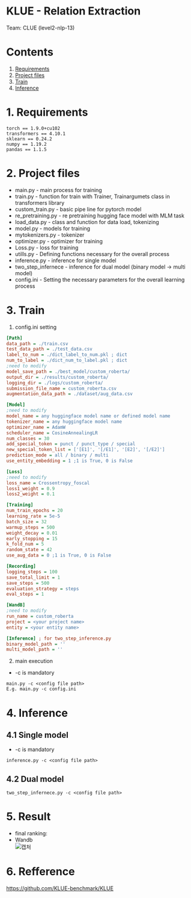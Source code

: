 # KLUE - Relation Extraction
Team: CLUE (level2-nlp-13)

# Contents
1. [Requirements](#Requirements)
2. [Project files](#Project-files)
3. [Train](#Train)
4. [Inference](#Inference)

# 1. Requirements
```
torch == 1.9.0+cu102
transformers == 4.10.1
sklearn == 0.24.2
numpy == 1.19.2
pandas == 1.1.5
```

# 2. Project files
* main.py - main process for training
* train.py - function for train with Trainer, Trainargumets class in transformers library
* custom_train.py - basic pipe line for pytorch model
* re_pretraining.py - re pretraining hugging face model with MLM task
* load_data.py - class and function for data load, tokenizing
* model.py - models for training
* mytokenizers.py - tokenizer
* optimizer.py - optimizer for training
* Loss.py - loss for training
* utills.py - Defining functions necessary for the overall process
* inference.py - inference for single model
* two_step_infernece - inference for dual model (binary model -> multi model)
* config.ini - Setting the necessary parameters for the overall learning process

# 3. Train
1. config.ini setting
```ini
[Path]
data_path = ./train.csv
test_data_path = ./test_data.csv
label_to_num = ./dict_label_to_num.pkl ; dict
num_to_label = ./dict_num_to_label.pkl ; dict
;need to modify
model_save_path = ./best_model/custom_roberta/
output_dir = ./results/custom_roberta/
logging_dir = ./logs/custom_roberta/
submission_file_name = custom_roberta.csv
augmentation_data_path = ./dataset/aug_data.csv

[Model]
;need to modify
model_name = any huggingface model name or defined model name
tokenizer_name = any huggingface model name
optimizer_name = AdamW
scheduler_name = CosineAnnealingLR
num_classes = 30
add_special_token = punct / punct_type / special
new_special_token_list = ['[E1]', '[/E1]', '[E2]', '[/E2]']
prediction_mode = all / binary / multi
use_entity_embedding = 1 ;1 is True, 0 is False

[Loss]
;need to modify
loss_name = Crossentropy_foscal
loss1_weight = 0.9
loss2_weight = 0.1

[Training]
num_train_epochs = 20
learning_rate = 5e-5
batch_size = 32
warmup_steps = 500
weight_decay = 0.01
early_stopping = 15
k_fold_num = 5
random_state = 42
use_aug_data = 0 ;1 is True, 0 is False

[Recording]
logging_steps = 100
save_total_limit = 1
save_steps = 500
evaluation_strategy = steps
eval_steps = 1

[WandB]
;need to modify
run_name = custom_roberta
project = <your project name>
entity = <your entity name>

[Inference] ; for two_step_inference.py
binary_model_path = ''
multi_model_path = ''
```

2. main execution
* -c is mandatory

```
main.py -c <config file path>
E.g. main.py -c config.ini
```

# 4. Inference
## 4.1 Single model
* -c is mandatory

```
inference.py -c <config file path>
```

## 4.2 Dual model

```
two_step_infernece.py -c <config file path>
```

# 5. Result
* final ranking: 
* Wandb  
![캡처](https://user-images.githubusercontent.com/72729802/136358624-51bd79f0-afd8-4e93-a5b6-e74a31a0afb2.PNG)

# 6. Refference
https://github.com/KLUE-benchmark/KLUE
